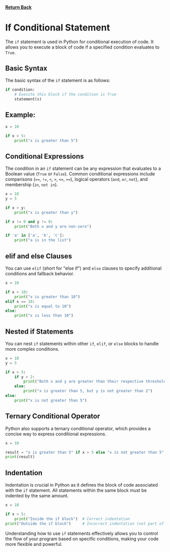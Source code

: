 #### [Return Back](../../python_for_testers.md)

# If Conditional Statement

The `if` statement is used in Python for conditional execution of code. It allows you to execute a block of code if a specified condition evaluates to `True`.

## Basic Syntax

The basic syntax of the `if` statement is as follows:

```python
if condition:
    # Execute this block if the condition is True
    statement(s)
```

## Example:

```python
x = 10

if x > 5:
    print("x is greater than 5")
```

## Conditional Expressions

The condition in an `if` statement can be any expression that evaluates to a Boolean value (`True` or `False`). Common conditional expressions include comparisons (`==`, `!=`, `<`, `>`, `<=`, `>=`), logical operators (`and`, `or`, `not`), and membership (`in`, `not in`).

```python
x = 10
y = 5

if x > y:
    print("x is greater than y")

if x != 0 and y != 0:
    print("Both x and y are non-zero")

if 'a' in ['a', 'b', 'c']:
    print("a is in the list")
```

## elif and else Clauses

You can use `elif` (short for "else if") and `else` clauses to specify additional conditions and fallback behavior.

```python
x = 10

if x > 10:
    print("x is greater than 10")
elif x == 10:
    print("x is equal to 10")
else:
    print("x is less than 10")
```

## Nested if Statements

You can nest `if` statements within other `if`, `elif`, or `else` blocks to handle more complex conditions.

```python
x = 10
y = 5

if x > 5:
    if y > 2:
        print("Both x and y are greater than their respective thresholds")
    else:
        print("x is greater than 5, but y is not greater than 2")
else:
    print("x is not greater than 5")
```

## Ternary Conditional Operator

Python also supports a ternary conditional operator, which provides a concise way to express conditional expressions.

```python
x = 10

result = "x is greater than 5" if x > 5 else "x is not greater than 5"
print(result)
```

## Indentation

Indentation is crucial in Python as it defines the block of code associated with the `if` statement. All statements within the same block must be indented by the same amount.

```python
x = 10

if x > 5:
    print("Inside the if block")  # Correct indentation
print("Outside the if block")     # Incorrect indentation (not part of the if block)
```

Understanding how to use `if` statements effectively allows you to control the flow of your program based on specific conditions, making your code more flexible and powerful.
